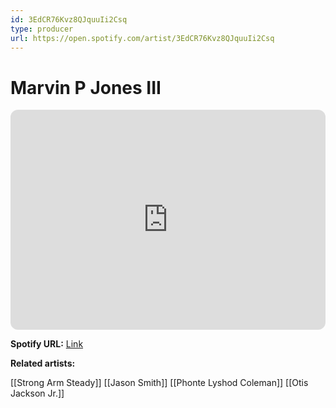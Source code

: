 ```yaml
---
id: 3EdCR76Kvz8QJquuIi2Csq
type: producer
url: https://open.spotify.com/artist/3EdCR76Kvz8QJquuIi2Csq
---
```

# Marvin P Jones III

<iframe style="border-radius:12px" src="https://open.spotify.com/embed/artist/3EdCR76Kvz8QJquuIi2Csq" width="100%" height="352" frameBorder="0" allowfullscreen="" allow="autoplay; clipboard-write; encrypted-media; fullscreen; picture-in-picture" loading="lazy"></iframe>

**Spotify URL:** [Link](https://open.spotify.com/artist/3EdCR76Kvz8QJquuIi2Csq)

**Related artists:**

[[Strong Arm Steady]]
[[Jason Smith]]
[[Phonte Lyshod Coleman]]
[[Otis Jackson Jr.]]
